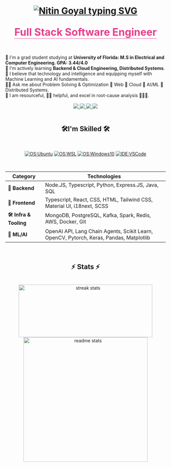 <h1 align="center">
    <a href="https://git.io/typing-svg">
      <img src="https://readme-typing-svg.demolab.com?font=Fira+Code&size=40&duration=1000&pause==10000&color=2CCBFB&center=true&vCenter=true&random=true&width=500&lines=Hey! I'm+Nitin🙋🏻‍♂️" alt="Nitin Goyal typing SVG" />
    </a>
</h1>
<h2 align="center" margin-bottom:'10px'> <span style="color: #e83e8c; border-bottom: solid 1px; font-size: 2rem">Full Stack Software Engineer</h2>

<br />
<br />

<div align="left">
  🐊 I'm a grad student studying at <strong>University of Florida: M.S in Electrical and Computer Engineering. GPA: 3.44/4.0</strong>
  <br />
  🌱 I'm actively learning <strong> Backend & Cloud Engineering, Distributed Systems</strong>.
  <br />
  🌱 I believe that technology and intelligence and equipping myself with Machine Learning and AI fundamentals.
  <br />
  🧙‍♂️ Ask me about Problem Solving & Optimization 👏 Web 👏 Cloud 👏 AI/ML 👏 Distributed Systems.
  <br />
  🔧 I am resourceful, 🖖🏼 helpful, and excel in root-cause analysis 🤹🏼‍♂️.<br />
  <br />
</div>

<div align="center">
  <a href="mailto:nitingoyal.contact@gmail.com">
    <img src="https://img.shields.io/badge/Gmail-333333?style=for-the-badge&logo=gmail&logoColor=red target="_blank" />
  </a>
  <a href="https://www.linkedin.com/in/nitin-goyal/" target="_blank">
    <img src="https://img.shields.io/badge/LinkedIn-0077B5?style=for-the-badge&logo=linkedin&logoColor=white" target="_blank" />
  </a>
    <a href="https://nitingoyal.dev/" target="_blank">
    <img src="https://img.shields.io/badge/Portfolio-FF5722?style=for-the-badge&logo=todoist&logoColor=white" target="_blank" />
  </a>
  </a>
    <a href="https://leetcode.com/u/n-goyal/" target="_blank">
    <img src="https://img.shields.io/badge/Portfolio-FF5722?style=for-the-badge&logo=LeetCode&logoColor=white" target="_blank" />
  </a>
</div>

<br />

<h2 align="center">🛠️I'm Skilled 🛠️</h2>

<br />

<div align="center">
  
  [![OS:Ubuntu](https://img.shields.io/badge/Ubuntu-22.04-green?style=flat-square&logo=ubuntu)](https://ubuntu.com/)
  [![OS:WSL](https://img.shields.io/badge/WSL-2.0.9-green?style=flat-square&logo=linux)]([https://](https://learn.microsoft.com/en-us/windows/wsl/))
  [![OS:Windows10](https://img.shields.io/badge/OS-Windows10-blue?style=flat-square&logo=microsoft)](https://www.microsoft.com)
  [![IDE:VSCode](https://img.shields.io/badge/IDE-VSCode-blue?style=flat-square&logo=visualstudio)](https://code.visualstudio.com/)

</div>

<br />

<div align="center">

| **Category**       | **Technologies**                                                                              |
|--------------------|-----------------------------------------------------------------------------------------------|
| **🔧 Backend**     | Node.JS, Typescript, Python, Express.JS, Java, SQL                                            |
| **🎨 Frontend**    | Typescript, React, CSS, HTML, Tailwind CSS, Material UI, i18next, SCSS                        |
| **🛠 Infra & Tooling** | MongoDB, PostgreSQL, Kafka, Spark, Redis, AWS, Docker, Git                                  |
| **🤖 ML/AI**       | OpenAI API, Lang Chain Agents, Scikit Learn, OpenCV, Pytorch, Keras, Pandas, Matplotlib       |

</div>

<br />

<h2 align="center">⚡ Stats ⚡</h2>
<br />
<div align=center>
  <img width="420" height="165" src="https://streak-stats.demolab.com/?user=nitingoyal0996&theme=react&border_radius=10" alt="streak stats"/>
  <br/>
  <img width=390 src="https://github-readme-stats.vercel.app/api?username=nitingoyal0996&show_icons=true&theme=react&rank_icon=github&border_radius=10" alt="readme stats" />
  <br/>
  <!--   <img width=325 align="center" src="https://github-readme-stats.vercel.app/api/top-langs/?username=nitingoyal0996&Langs_count=5&layout=compact&theme=react&border_radius=10&size_weight=0.5&count_weight=0.5&hide=jupyter_notebook" alt="top langs" /> -->
  <!--   <br/> -->
</div>
<br/>
<br/>
